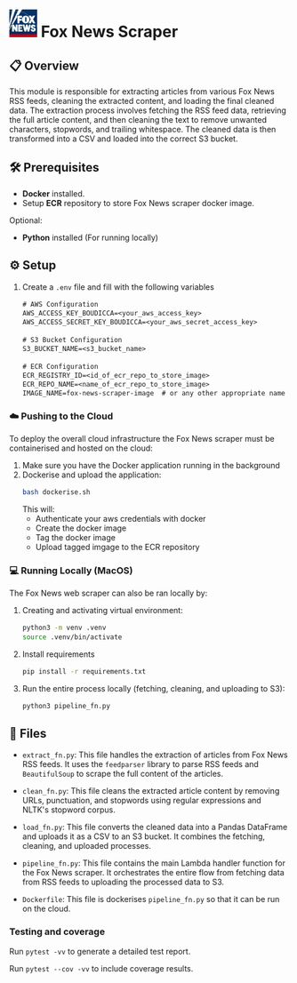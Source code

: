 # <img src="../assets/FN_logo.png" alt="Fox" width="50" height="50"> Fox News Scraper

## 📋 Overview

This module is responsible for extracting articles from various Fox News RSS feeds, cleaning the extracted content, and loading the final cleaned data. The extraction process involves fetching the RSS feed data, retrieving the full article content, and then cleaning the text to remove unwanted characters, stopwords, and trailing whitespace. The cleaned data is then transformed into a CSV and loaded into the correct S3 bucket.

## 🛠️ Prerequisites
- **Docker** installed.
- Setup **ECR** repository to store Fox News scraper docker image.  

Optional:
- **Python** installed (For running locally)

## ⚙️ Setup
1. Create a `.env` file and fill with the following variables
    ```env
    # AWS Configuration
    AWS_ACCESS_KEY_BOUDICCA=<your_aws_access_key>
    AWS_ACCESS_SECRET_KEY_BOUDICCA=<your_aws_secret_access_key>

    # S3 Bucket Configuration
    S3_BUCKET_NAME=<s3_bucket_name>

    # ECR Configuration
    ECR_REGISTRY_ID=<id_of_ecr_repo_to_store_image>
    ECR_REPO_NAME=<name_of_ecr_repo_to_store_image>
    IMAGE_NAME=fox-news-scraper-image  # or any other appropriate name
    ```

### ☁️ Pushing to the Cloud
To deploy the overall cloud infrastructure the Fox News scraper must be containerised and hosted on the cloud:

1. Make sure you have the Docker application running in the background
2. Dockerise and upload the application:
    ```bash
    bash dockerise.sh
    ```
    This will:
    - Authenticate your aws credentials with docker
    - Create the docker image
    - Tag the docker image
    - Upload tagged imgage to the ECR repository

### 💻 Running Locally (MacOS)
The Fox News web scraper can also be ran locally by:

1. Creating and activating virtual environment:
    ```bash
    python3 -m venv .venv
    source .venv/bin/activate
    ```
2. Install requirements
    ```bash
    pip install -r requirements.txt
    ```
3. Run the entire process locally (fetching, cleaning, and uploading to S3):
    ```bash
    python3 pipeline_fn.py
    ```

## 📁 Files

- `extract_fn.py`: This file handles the extraction of articles from Fox News RSS feeds. It uses the `feedparser` library to parse RSS feeds and `BeautifulSoup` to scrape the full content of the articles.

- `clean_fn.py`: This file cleans the extracted article content by removing URLs, punctuation, and stopwords using regular expressions and NLTK's stopword corpus.

- `load_fn.py`: This file converts the cleaned data into a Pandas DataFrame and uploads it as a CSV to an S3 bucket. It combines the fetching, cleaning, and uploaded processes.

- `pipeline_fn.py`: This file contains the main Lambda handler function for the Fox News scraper. It orchestrates the entire flow from fetching data from RSS feeds to uploading the processed data to S3.

- `Dockerfile`: This file is dockerises `pipeline_fn.py` so that it can be run on the cloud.

### Testing and coverage 

Run `pytest -vv` to generate a detailed test report. 

Run `pytest --cov -vv` to include coverage results.